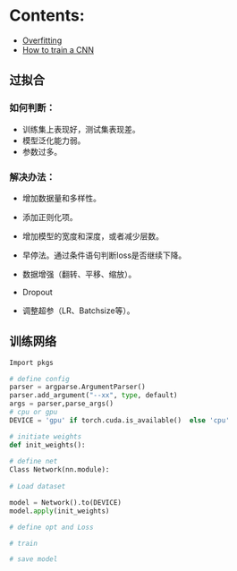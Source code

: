 # Contents:

- [Overfitting](#ovft)
- [How to train a CNN](#train)

## 过拟合<div id="ovft"></div>

### 如何判断：

- 训练集上表现好，测试集表现差。
- 模型泛化能力弱。
- 参数过多。

### 解决办法：

- 增加数据量和多样性。

- 添加正则化项。

- 增加模型的宽度和深度，或者减少层数。

- 早停法。通过条件语句判断loss是否继续下降。

- 数据增强（翻转、平移、缩放）。

- Dropout

- 调整超参（LR、Batchsize等）。

  

## 训练网络<div id='train'></div>

```python
Import pkgs

# define config
parser = argparse.ArgumentParser()
parser.add_argument("--xx", type, default)
args = parser,parse_args()
# cpu or gpu
DEVICE = 'gpu' if torch.cuda.is_available()  else 'cpu'

# initiate weights
def init_weights():
 
# define net
Class Network(nn.module):
 
# Load dataset

model = Network().to(DEVICE)
model.apply(init_weights)

# define opt and Loss

# train

# save model
```

